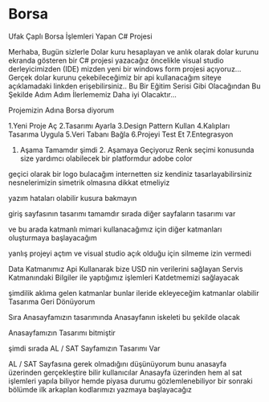 # Borsa
Ufak Çaplı Borsa İşlemleri Yapan C# Projesi


Merhaba,
Bugün sizlerle Dolar kuru hesaplayan ve anlık olarak dolar kurunu ekranda gösteren bir C# projesi yazacağız
öncelikle visual studio derleyicimizden (IDE) mizden yeni bir windows form projesi açıyoruz...
Gerçek dolar kurunu çekebileceğimiz bir api kullanacağım siteye açıklamadaki linkden erişebilirsiniz..
Bu Bir Eğitim Serisi Gibi Olacağından Bu Şekilde Adım Adım İlerlememiz Daha iyi Olacaktır...

Projemizin Adına Borsa diyorum

1.Yeni Proje Aç
2.Tasarımı Ayarla
3.Design Pattern Kullan
4.Kalıpları Tasarıma Uygula
5.Veri Tabanı Bağla
6.Projeyi Test Et
7.Entegrasyon

1. Aşama Tamamdır şimdi 2. Aşamaya Geçiyoruz
Renk seçimi konusunda size yardımcı olabilecek bir platformdur adobe color

geçici olarak bir logo bulacağım internetten siz kendiniz tasarlayabilirsiniz
nesnelerimizin simetrik olmasına dikkat etmeliyiz

yazım hataları olabilir kusura bakmayın

giriş sayfasının tasarımı tamamdır sırada diğer sayfaların tasarımı var

ve bu arada katmanlı mimari kullanacağımız için diğer katmanları oluşturmaya başlayacağım

yanlış projeyi açtım ve visual studio açık olduğu için silmeme izin vermedi

Data Katmanımız Api Kullanarak bize USD nin verilerini sağlayan Servis Katmanındaki Bilgiler ile yaptığımız 
işlemleri Katdetmemizi sağlayacak

şimdilik aklıma gelen katmanlar bunlar ileride ekleyeceğim katmanlar olabilir
Tasarıma Geri Dönüyorum

Sıra Anasayfamızın tasarımında Anasayfanın iskeleti bu şekilde olacak

Anasayfamızın Tasarımı bitmiştir 

şimdi sırada AL / SAT Sayfamızın Tasarımı Var

AL / SAT Sayfasına gerek olmadığını düşünüyorum bunu anasayfa üzerinden gerçekleştire bilir kullanıcılar
Anasayfa üzerinden hem al sat işlemleri yapıla biliyor hemde piyasa durumu gözlemlenebiliyor  bir sonraki bölümde
ilk arkaplan kodlarımızı yazmaya başlayacağız
